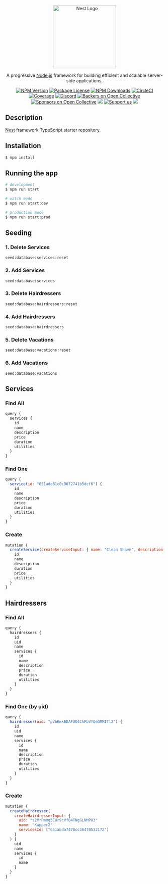 <p align="center">
  <a href="http://nestjs.com/" target="blank"><img src="https://nestjs.com/img/logo-small.svg" width="200" alt="Nest Logo" /></a>
</p>

[circleci-image]: https://img.shields.io/circleci/build/github/nestjs/nest/master?token=abc123def456
[circleci-url]: https://circleci.com/gh/nestjs/nest

  <p align="center">A progressive <a href="http://nodejs.org" target="_blank">Node.js</a> framework for building efficient and scalable server-side applications.</p>
    <p align="center">
<a href="https://www.npmjs.com/~nestjscore" target="_blank"><img src="https://img.shields.io/npm/v/@nestjs/core.svg" alt="NPM Version" /></a>
<a href="https://www.npmjs.com/~nestjscore" target="_blank"><img src="https://img.shields.io/npm/l/@nestjs/core.svg" alt="Package License" /></a>
<a href="https://www.npmjs.com/~nestjscore" target="_blank"><img src="https://img.shields.io/npm/dm/@nestjs/common.svg" alt="NPM Downloads" /></a>
<a href="https://circleci.com/gh/nestjs/nest" target="_blank"><img src="https://img.shields.io/circleci/build/github/nestjs/nest/master" alt="CircleCI" /></a>
<a href="https://coveralls.io/github/nestjs/nest?branch=master" target="_blank"><img src="https://coveralls.io/repos/github/nestjs/nest/badge.svg?branch=master#9" alt="Coverage" /></a>
<a href="https://discord.gg/G7Qnnhy" target="_blank"><img src="https://img.shields.io/badge/discord-online-brightgreen.svg" alt="Discord"/></a>
<a href="https://opencollective.com/nest#backer" target="_blank"><img src="https://opencollective.com/nest/backers/badge.svg" alt="Backers on Open Collective" /></a>
<a href="https://opencollective.com/nest#sponsor" target="_blank"><img src="https://opencollective.com/nest/sponsors/badge.svg" alt="Sponsors on Open Collective" /></a>
  <a href="https://paypal.me/kamilmysliwiec" target="_blank"><img src="https://img.shields.io/badge/Donate-PayPal-ff3f59.svg"/></a>
    <a href="https://opencollective.com/nest#sponsor"  target="_blank"><img src="https://img.shields.io/badge/Support%20us-Open%20Collective-41B883.svg" alt="Support us"></a>
  <a href="https://twitter.com/nestframework" target="_blank"><img src="https://img.shields.io/twitter/follow/nestframework.svg?style=social&label=Follow"></a>
</p>
  <!--[![Backers on Open Collective](https://opencollective.com/nest/backers/badge.svg)](https://opencollective.com/nest#backer)
  [![Sponsors on Open Collective](https://opencollective.com/nest/sponsors/badge.svg)](https://opencollective.com/nest#sponsor)-->

## Description

[Nest](https://github.com/nestjs/nest) framework TypeScript starter repository.

## Installation

```bash
$ npm install
```

## Running the app

```bash
# development
$ npm run start

# watch mode
$ npm run start:dev

# production mode
$ npm run start:prod
```

## Seeding

### 1. Delete Services

```console
seed:database:services:reset
```

### 2. Add Services

```console
seed:database:services
```

### 3. Delete Hairdressers

```console
seed:database:hairdressers:reset
```

### 4. Add Hairdressers

```console
seed:database:hairdressers
```

### 5. Delete Vacations

```console
seed:database:vacations:reset
```

### 6. Add Vacations

```console
seed:database:vacations
```

## Services

### Find All

```js
query {
  services {
    id
    name
    description
    price
    duration
    utilities
  }
}
```

### Find One

```js
query {
  service(id: "651ade81c0c9672741b5dcf6") {
    id
    name
    description
    price
    duration
    utilities
  }
}
```

### Create

```js
mutation {
  createService(createServiceInput: { name: "Clean Shave", description: "a full clean cut and shave", price:30, duration:30, utilities:["schaar", "borstel", "scheermems"] }) {
    id
    name
    description
    duration
    price
    utilities
  }
}
```

## Hairdressers

### Find All

```js
query {
  hairdressers {
    id
    uid
    name
    services {
      id
      name
      description
      price
      duration
      utilities
    }
  }
}

```

### Find One (by uid)

```js
query {
  hairdresser(uid: "pVbEmkBDAFUU4ChPbVYQeGMMITl2") {
    id
    uid
    name
    services {
      id
      name
      description
      price
      duration
      utilities
    }
  }
}

```

### Create

```js
mutation {
  createHairdresser(
    createHairdresserInput: {
      uid: "s2VrPmmg5EUr9cVf04TNgGLNMPH3"
      name: "Kapper2"
      servicesId: ["651abda7478cc36470532172"]
    }
  ) {
    uid
    name
    services {
      id
      name
    }
  }
}

```

